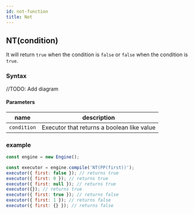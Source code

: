 ```yaml
---
id: not-function
title: Not
---
```


## NT(condition)

It will return `true` when the condition is `false` or `false` when the condition is `true`.

### Syntax

//TODO: Add diagram

#### Parameters

| name        | description                                |
| ----------- | ------------------------------------------ |
| `condition` | Executor that returns a boolean like value |

### example

```javascript
const engine = new Engine();

const executor = engine.compile('NT(PP(first))');
executor({ first: false }); // returns true
executor({ first: 0 }); // returns true
executor({ first: null }); // returns true
executor({}); // returns true
executor({ first: true }); // returns false
executor({ first: 1 }); // returns false
executor({ first: {} }); // returns false
```
